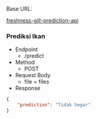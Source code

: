 Base URL:

 <p >
  <a href="https://freshness-gill-prediction-api-mps7ogpvxa-et.a.run.app/">freshness-gill-prediction-api</a>
</p>

### Prediksi Ikan
- Endpoint
  - /predict
- Method
  - POST
- Request Body
  - file = files
- Response

```json
{
    "prediction": "Tidak Segar"
}
```

